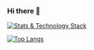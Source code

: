 ### Hi there 👋
[![Stats & Technology Stack](https://github-readme-stats.vercel.app/api?username=jerryjayce&count_private=true&show_icons=true&theme=blue-green)](https://github.com/jerryjayce/github-readme-stats)

[![Top Langs](https://github-readme-stats.vercel.app/api/top-langs/?username=jerryjayce&layout=compact&count_private=true&show_icons=true&theme=blue-green&langs_count=8)](https://github.com/jerryjayce/github-readme-stats)
<!--
**jerryjayce/jerryjayce** is a ✨ _special_ ✨ repository because its `README.md` (this file) appears on your GitHub profile.

Here are some ideas to get you started:

- 🔭 I’m currently working on ...
- 🌱 I’m currently learning ...
- 👯 I’m looking to collaborate on ...
- 🤔 I’m looking for help with ...
- 💬 Ask me about ...
- 📫 How to reach me: ...
- 😄 Pronouns: ...
- ⚡ Fun fact: ...
-->
